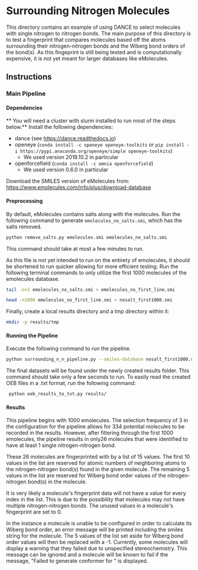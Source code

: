 # Surrounding Nitrogen Molecules

This directory contains an example of using DANCE to select molecules with 
single nitrogen to nitrogen bonds. The main purpose of this directory is to
test a fingerprint that compares molecules based off the atoms surrounding 
their nitrogen-nitrogen bonds and the Wiberg bond orders of the bond(s). As
this fingeprint is still being tested and is computationally expensive, it is
not yet meant for larger databases like eMolecules.

## Instructions

### Main Pipeline

#### Dependencies

** You will need a cluster with slurm installed to run most of the steps below.**
Install the following dependencies:
- dance (see https://dance.readthedocs.io)
- openeye (`conda install -c openeye openeye-toolkits` or
  `pip install -i https://pypi.anaconda.org/openeye/simple openeye-toolkits`)
  - We used version 2019.10.2 in particular
- openforcefield (`conda install -c omnia openforcefield`)
  - We used version 0.6.0 in particular
  
Download the SMILES version of eMolecules from:
https://www.emolecules.com/info/plus/download-database

#### Preprocessing

By default, eMolecules contains salts along with the molecules. Run the
following command to generate `emolecules_no_salts.smi`, which has the salts
removed.

```bash
python remove_salts.py emolecules.smi emolecules_no_salts.smi
```

This command should take at most a few minutes to run.

As this file is not yet intended to run on the entirety of emolecules, it 
should be shortened to run quicker allowing for more efficient testing. Run 
the following terminal commands to only utilize the first 1000 molecules of 
the emolecules database.

```bash
tail -n+2 emolecules_no_salts.smi > emolecules_no_first_line.smi
```

```bash
head -n1000 emolecules_no_first_line.smi > nosalt_first1000.smi
```

Finally, create a local results directory and a tmp directory within it:

```bash
mkdir -p results/tmp
```

#### Running the Pipeline

Execute the following command to run the pipeline.

```bash
python surrounding_n_n_pipeline.py --smiles-database nosalt_first1000.smi
```

The final datasets will be found under the newly created results folder. This
command should take only a few seconds to run. To easily read the created OEB
files in a .txt format, run the following command:

```bash
 python oeb_results_to_txt.py results/
```

#### Results 

This pipeline begins with 1000 emolecules. The selection frequency of 3 
in the configuration for the pipeline allows for 334 potenital molecules to be
recorded in the results. However, after filtering through the first 1000
emolecules, the pipeline results in only26 molecules that were identified to 
have at least 1 single nitrogen-nitrogen bond. 

These 26 molecules are fingerprinted with by a list of 15 values. The first 
10 values in the list are reserved for atomic numbers of neighboring atoms to
the nitrogen-nitrogen bond(s) found in the given molecule. The remaining 5 
values in the list are reserved for Wiberg bond order values of the 
nitrogen-nitrogen bond(s) in the molecule. 

It is very likely a molecule's fingerprint data will not have a value for 
every index in the list. This is due to the possibility that molecules may not
have multiple nitrogen-nitrogen bonds. The unused values in a molecule's 
fingerprint are set to 0. 

In the instance a molecule is unable to be configured in order to calculate 
its Wiberg bond order, an error message will be printed including the smiles 
string for the molecule. The 5 values of the list set aside for Wiberg bond
order values will then be replaced with a -1. Currently, some molecules will
display a warning that they failed due to unspecified stereochemistry. This
message can be ignored and a molecule will be known to fail if the message,
"Failed to generate conformer for <molecule>" is displayed.